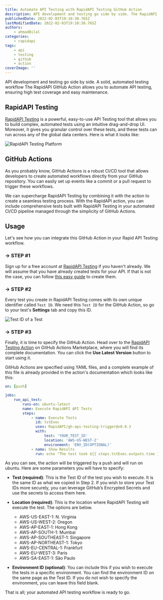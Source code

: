 ```yaml
---
title: Automate API Testing with RapidAPI Testing GitHub Action
description: API development and testing go side by side. The RapidAPI GitHub Action allows you to automate API testing, ensuring high test coverage and easy maintenance.
publishedDate: 2022-02-03T19:10:30.765Z
lastModifiedDate: 2022-02-03T19:10:30.765Z
authors:
    - ahmadBilal
categories:
    - rapidapi
tags:
    - api
    - testing
    - github
    - action
coverImage: ''
---
```


<Lead>

API development and testing go side by side. A solid, automated testing workflow The RapidAPI GitHub Action allows you to automate API testing, ensuring high test coverage and easy maintenance.

</Lead>

## RapidAPI Testing

[RapidAPI Testing](https://RapidAPIapi.com/testing/dashboard?utm_source=RapidAPI.com%2Fguides&utm_medium=DevRel&utm_campaign=DevRel) is a powerful, easy-to-use API Testing tool that allows you to build complex, automated tests using an intuitive drag-and-drop UI. Moreover, it gives you granular control over these tests, and these tests can run across any of the global data centers. Here is what it looks like:

![RapidAPI Testing Platform](https://raw.githubusercontent.com/RapidAPI/DevRel-Stack-Data/production/guides/posts/rapidapi-github-action/images/example.png)

## GitHub Actions

As you probably know, GitHub Actions is a robust CI/CD tool that allows developers to create automated workflows directly from your GitHub repository. You can easily set up events like a commit or a pull request to trigger these workflows.

We can supercharge RapidAPI Testing by combining it with the action to create a seamless testing process. With the RapidAPI action, you can include comprehensive tests built with RapidAPI Testing in your automated CI/CD pipeline managed through the simplicity of GitHub Actions.

## Usage

Let's see how you can integrate this GitHub Action in your Rapid API Testing workflow.

### → STEP #1

Sign up for a free account at [RapidAPI Testing](https://RapidAPI.com/testing/dashboard?utm_source=RapidAPI.com%2Fguides&utm_medium=DevRel&utm_campaign=DevRel) if you haven't already. We will assume that you have already created tests for your API. If that is not the case, you can follow [this easy guide](https://RapidAPI.com/blog/how-to-test-api-endpoints?utm_source=RapidAPI.com%2Fguides&utm_medium=DevRel&utm_campaign=DevRel) to create them.

### → STEP #2

Every test you create in RapidAPI Testing comes with its own unique identifier called `Test ID`. We need this `Test ID` for the GitHub Action, so go to your test's **Settings** tab and copy this ID.

![Test ID of a Test](https://raw.githubusercontent.com/RapidAPI/DevRel-Stack-Data/production/guides/posts/rapidapi-github-action/images/id.png)

### → STEP #3

Finally, it is time to specify the GitHub Action. Head over to the [RapidAPI Testing Action](https://github.com/marketplace/actions/rapidapi-testing-trigger) on GitHub Actions Marketplace, where you will find its complete documentation. You can click the **Use Latest Version** button to start using it.

GitHub Actions are specified using YAML files, and a complete example of this file is already provided in the action's documentation which looks like this:

```yaml
on: [push]

jobs:
    run_api_test:
        runs-on: ubuntu-latest
        name: Execute RapidAPI API Tests
        steps:
            - name: Execute Tests
              id: tstExec
              uses: RapidAPI/gh-api-testing-trigger@v0.0.3
              with:
                  test: 'YOUR_TEST_ID'
                  location: 'AWS-US-WEST-2'
                  environment: 'ENV_ID(OPTIONAL)'
            - name: Show Results
              run: echo "The test took ${{ steps.tstExec.outputs.time }}ms to run"; echo "The test result was ${{ steps.tstExec.outputs.computedStatus }}"; echo "View Report - ${{ steps.tstExec.outputs.reportUrl }}"
```

As you can see, the action will be triggered by a push and will run on ubuntu. Here are some parameters you will have to specify:

-   **Test (required)**: This is the Test ID of the test you wish to execute. It is the same ID as what we copied in Step 2. If you wish to store your Test IDs more securely, you can leverage GitHub’s Encrypted Secrets and use the secrets to access them here.

-   **Location (required)**: This is the location where RapidAPI Testing will execute the test. The options are below.

    -   AWS-US-EAST-1: N. Virginia
    -   AWS-US-WEST-2: Oregon
    -   AWS-AP-EAST-1: Hong Kong
    -   AWS-AP-SOUTH-1: Mumbai
    -   AWS-AP-SOUTHEAST-1: Singapore
    -   AWS-AP-NORTHEAST-1: Tokyo
    -   AWS-EU-CENTRAL-1: Frankfurt
    -   AWS-EU-WEST-3: Paris
    -   AWS-SA-EAST-1: São Paulo

-   **Environment ID (optional)**: You can include this if you wish to execute the tests in a specific environment. You can find the environment ID on the same page as the Test ID. If you do not wish to specify the environment, you can leave this field blank.

That is all; your automated API testing workflow is ready to go.
